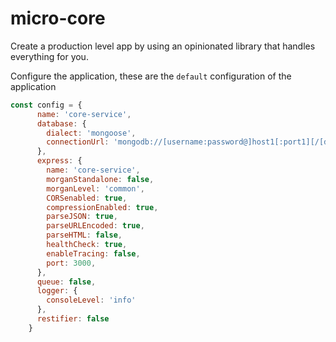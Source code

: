 # micro-core

Create a production level app by using an opinionated library that handles everything for you.

Configure the application, these are the `default` configuration of the application

``` javascript
const config = {
      name: 'core-service',
      database: {
        dialect: 'mongoose',
        connectionUrl: 'mongodb://[username:password@]host1[:port1][/[database][?options]]'
      },
      express: {
        name: 'core-service',
        morganStandalone: false, 
        morganLevel: 'common',
        CORSenabled: true,
        compressionEnabled: true,
        parseJSON: true,
        parseURLEncoded: true,
        parseHTML: false,
        healthCheck: true,
        enableTracing: false,
        port: 3000,
      },
      queue: false,
      logger: {
        consoleLevel: 'info'
      },
      restifier: false
    }
```
